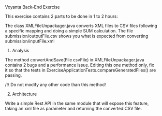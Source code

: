 
Voyanta Back-End Exercise

This exercise contains 2 parts to be done in 1 to 2 hours:

The class XMLFileUnpackager.java converts XML files to CSV files following a specific mapping and doing a simple SUM calculation.
The file submission/outputFile.csv shows you what is expected from converting submission/inputFile.xml

1) Analysis

The method convertAndSave(File csvFile) in XMLFileUnpackager.java contains 2 bugs and a performance issue. Editing this one method only, fix it so that the tests in
ExerciseApplicationTests.compareGeneratedFiles() are passing.

/!\ Do not modify any other code than this method!

2) Architecture

Write a simple Rest API in the same module that will expose this feature, taking an xml file as parameter and returning the converted CSV file.
